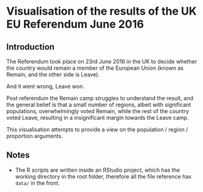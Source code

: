 # Visualisation of the results of the UK EU Referendum June 2016

## Introduction

The Referendum took place on 23rd June 2016 in the UK to decide whether the country would remain a member of the European Union (known as Remain, and the other side is Leave).

And it went wrong, Leave won.

Post referendum the Remain camp struggles to understand the result, and the general belief is that a small number of regions, albeit with significant populations, overwhelmingly voted Remain, while the rest of the country voted Leave, resulting in a insignificant margin towards the Leave camp.

This visualisation attempts to provide a view on the population / region / proportion arguments.

## Notes
* The R scripts are written inside an RStudio project, which has the working directory in the root folder, therefore all the file reference has `data/` in the front.